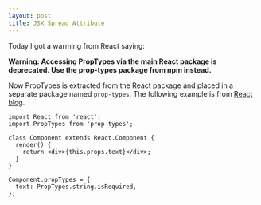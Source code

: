 ```yaml
---
layout: post
title: JSX Spread Attribute
---
```


Today I got a warming from React saying:

**Warning: Accessing PropTypes via the main React package is deprecated. Use the prop-types package from npm instead.**

Now PropTypes is extracted from the React package and placed in a separate package named `prop-types`. The following example is from [React blog](https://facebook.github.io/react/blog/2017/04/07/react-v15.5.0.html).
```
import React from 'react';
import PropTypes from 'prop-types';

class Component extends React.Component {
  render() {
    return <div>{this.props.text}</div>;
  }
}

Component.propTypes = {
  text: PropTypes.string.isRequired,
};
```